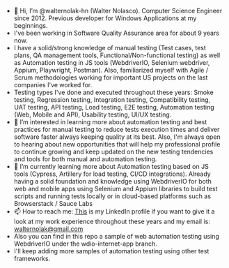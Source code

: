 - 👋 Hi, I’m @walternolak-hn (Walter Nolasco). Computer Science Engineer since 2012. Previous developer for Windows Applications at my beginnings.
- I've been working in Software Quality Assurance area for about 9 years now.
- I have a solid/strong knowledge of manual testing (Test cases, test plans, QA management tools, Functional/Non-functional testing) as well as Automation testing in JS tools (WebdriverIO, Selenium webdriver, Appium, Playwright, Postman). Also, familiarized myself with Agile / Scrum methodologies working for important US projects on the last companies I've worked for.
- Testing types I've done and executed throughout these years: Smoke testing, Regression testing, Integration testing, Compatibility testing, UAT testing, API testing, Load testing, E2E testing, Automation testing (Web, Mobile and API), Usability testing, UI/UX testing.
- 👀 I’m interested in learning more about automation testing and best practices for manual testing to reduce tests execution times and deliver software faster always keeping quality at its best. Also, I'm always open to hearing about new opportunities that will help my professional profile to continue growing and keep updated on the new testing tendencies and tools for both manual and automation testing.
- 🌱 I’m currently learning more about Automation testing based on JS tools (Cypress, Artillery for load testing, CI/CD integrations). Already having a solid foundation and knowledge using WebdriverIO for both web and mobile apps using Selenium and Appium libraries to build test scripts and running tests locally or in cloud-based platforms such as Browserstack / Sauce Labs
- 📫 How to reach me: [This](https://www.linkedin.com/in/walter-nolasco-4a3b9234/) is my LinkedIn profile if you want to give it a look at my work experience throughout these years and my email is: walternolak@gmail.com
- Also you can find in this repo a sample of web automation testing using WebdriverIO under the wdio-internet-app branch.
- I'll keep adding more samples of automation testing using other test frameworks.

<!---
walternolak-hn/walternolak-hn is a ✨ special ✨ repository because its `README.md` (this file) appears on your GitHub profile.
You can click the Preview link to take a look at your changes.
--->
